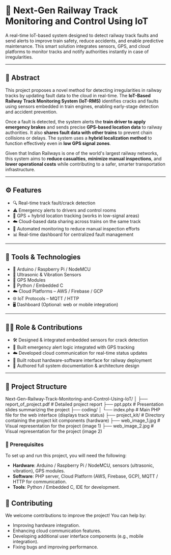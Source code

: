 
# 🚄 Next-Gen Railway Track Monitoring and Control Using IoT

A real-time IoT-based system designed to detect railway track faults and send alerts to improve train safety, reduce accidents, and enable predictive maintenance. This smart solution integrates sensors, GPS, and cloud platforms to monitor tracks and notify authorities instantly in case of irregularities.

---

## 🧾 Abstract

This project proposes a novel method for detecting irregularities in railway tracks by updating fault data to the cloud in real-time. The **IoT-Based Railway Track Monitoring System (IoT-RMS)** identifies cracks and faults using sensors embedded in train engines, enabling early-stage detection and accident prevention.

Once a fault is detected, the system alerts the **train driver to apply emergency brakes** and sends precise **GPS-based location data** to railway authorities. It also **shares fault data with other trains** to prevent chain collisions or delays. The system uses a **hybrid localization method** to function effectively even in **low GPS signal zones**. 

Given that Indian Railways is one of the world's largest railway networks, this system aims to **reduce casualties**, **minimize manual inspections**, and **lower operational costs** while contributing to a safer, smarter transportation infrastructure.

---

## ⚙️ Features

- 🔍 Real-time track fault/crack detection
- ⚠️ Emergency alerts to drivers and control rooms
- 📍 GPS + hybrid location tracking (works in low-signal areas)
- ☁️ Cloud-based data sharing across trains on the same track
- 🔁 Automated monitoring to reduce manual inspection efforts
- 📊 Real-time dashboard for centralized fault management

---

## 🧰 Tools & Technologies

- 🔌 Arduino / Raspberry Pi / NodeMCU
- 📡 Ultrasonic & Vibration Sensors
- 📍 GPS Modules
- 🐍 Python / Embedded C
- ☁️ Cloud Platforms – AWS / Firebase / GCP
- 🌐 IoT Protocols – MQTT / HTTP
- 🖥️ Dashboard (Optional: web or mobile integration)

---

## 👨‍💻 Role & Contributions

- 🛠️ Designed & integrated embedded sensors for crack detection  
- 🧠 Built emergency alert logic integrated with GPS tracking  
- ☁️ Developed cloud communication for real-time status updates  
- 🔗 Built robust hardware-software interface for railway deployment  
- 📝 Authored full system documentation & architecture design

---

## 📁 Project Structure


Next-Gen-Railway-Track-Monitoring-and-Control-Using-IoT/
│
├── report_of_project.pdf          # Detailed project report
├── ppt.pptx                       # Presentation slides summarizing the project
├── coding/
│   └── index.php                  # Main PHP file for the web interface (displays track status)
├── project_kit/                   # Directory containing the project kit components (hardware)
├── web_image_1.jpg                # Visual representation for the project (image 1)
├── web_image_2.jpg                # Visual representation for the project (image 2)

### 📝 Prerequisites

To set up and run this project, you will need the following:

- **Hardware**: Arduino / Raspberry Pi / NodeMCU, sensors (ultrasonic, vibration), GPS modules.
- **Software**: PHP server, Cloud Platform (AWS, Firebase, GCP), MQTT / HTTP for communication.
- **Tools**: Python / Embedded C, IDE for development.




## 🤝 Contributing

We welcome contributions to improve the project! You can help by:

- Improving hardware integration.
- Enhancing cloud communication features.
- Developing additional user interface components (e.g., mobile integration).
- Fixing bugs and improving performance.


